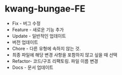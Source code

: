 # kwang-bungae-FE

* Fix - 버그 수정
* Feature - 새로운 기능 추가
* Update - 일반적인 업데이트
* 버전 업데이트
* Chore - 다른 유형에 속하지 않는 것.
* 최종 파일에 해당 변경 사항을 포함하지 않고 싶을 때 선택
* Refactor- 코드/구조 리팩토링. 파일 이름 변경
* Docs - 문서 업데이트
